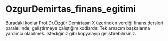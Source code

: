 # OzgurDemirtas_finans_egitimi
Buradaki kodlar Prof.Dr.Özgür Demirtaşın X üzerinden verdiği finans dersleri paralellinde, geliştirmeye çalıştığım kodlardır. Tek amacım başkalarına yardımcı olabilmek.  İstediğiniz gibi kopyalayıp geliştirebilirsiniz.  
